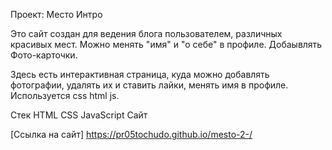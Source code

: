 Проект: Место
Интро

Это сайт создан для ведения блога пользователем, различных красивых мест. Можно менять "имя" и "о себе" в профиле. Добаывлять Фото-карточки.

Здесь есть интерактивная страница, куда можно добавлять фотографии, удалять их и ставить лайки, менять имя в профиле. Используется css html js.

Стек HTML CSS JavaScript Сайт

[Ссылка на сайт] https://pr05tochudo.github.io/mesto-2-/


